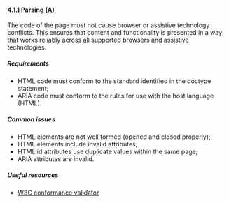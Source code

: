 #### [4.1.1 Parsing (A)](https://www.w3.org/TR/UNDERSTANDING-WCAG20/ensure-compat-parses.html)

The code of the page must not cause browser or assistive technology conflicts. This ensures that content and functionality is presented in a way that works reliably across all supported browsers and assistive technologies.

##### Requirements

*   HTML code must conform to the standard identified in the doctype statement;
*   ARIA code must conform to the rules for use with the host language (HTML).

##### Common issues

*   HTML elements are not well formed (opened and closed properly);
*   HTML elements include invalid attributes;
*   HTML id attributes use duplicate values within the same page;
*   ARIA attributes are invalid.

##### Useful resources

*   [W3C conformance validator](https://validator.w3.org/nu/)
